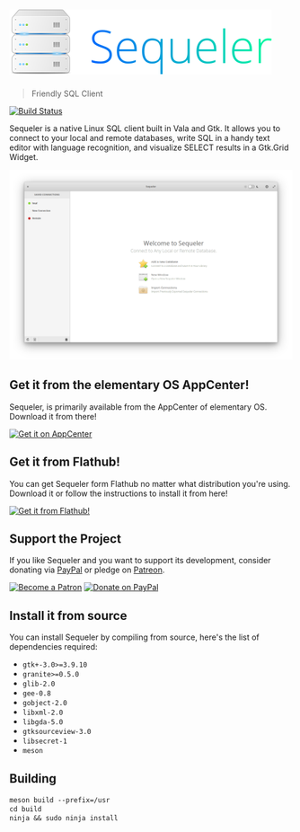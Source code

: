 # ![Sequeler](sequeler-logo-transparent.png)
> Friendly SQL Client

[![Build Status](https://travis-ci.org/Alecaddd/sequeler.svg?branch=master)](https://travis-ci.org/Alecaddd/sequeler)

Sequeler is a native Linux SQL client built in Vala and Gtk. It allows you to connect to your local and remote databases, write SQL in a handy text editor with language recognition, and visualize SELECT results in a Gtk.Grid Widget.

![](sequeler-screenshot.png)

## Get it from the elementary OS AppCenter!
Sequeler, is primarily available from the AppCenter of elementary OS. Download it from there!

[![Get it on AppCenter](https://appcenter.elementary.io/badge.svg)](https://appcenter.elementary.io/com.github.alecaddd.sequeler)

## Get it from Flathub!
You can get Sequeler form Flathub no matter what distribution you're using. Download it or follow the instructions to install it from here!

<a href="https://flathub.org/apps/details/com.github.alecaddd.sequeler" target="_blank"><img src="https://flathub.org/assets/badges/flathub-badge-i-en.svg" width="160px" alt="Get it from Flathub!"></a>

## Support the Project
If you like Sequeler and you want to support its development, consider donating via [PayPal](https://www.paypal.me/alecaddd) or pledge on [Patreon](https://www.patreon.com/alecaddd).

<a href="https://www.patreon.com/alecaddd" target="_blank"><img src="https://c5.patreon.com/external/logo/become_a_patron_button.png" width="170px" alt="Become a Patron"></a> <a href="https://www.paypal.me/alecaddd" target="_blank"><img src="https://www.paypalobjects.com/webstatic/mktg/Logo/pp-logo-200px.png" width="170px" alt="Donate on PayPal"></a>

## Install it from source
You can install Sequeler by compiling from source, here's the list of dependencies required:
 - `gtk+-3.0>=3.9.10`
 - `granite>=0.5.0`
 - `glib-2.0`
 - `gee-0.8`
 - `gobject-2.0`
 - `libxml-2.0`
 - `libgda-5.0`
 - `gtksourceview-3.0`
 - `libsecret-1`
 - `meson`

## Building
```
meson build --prefix=/usr
cd build
ninja && sudo ninja install
```

